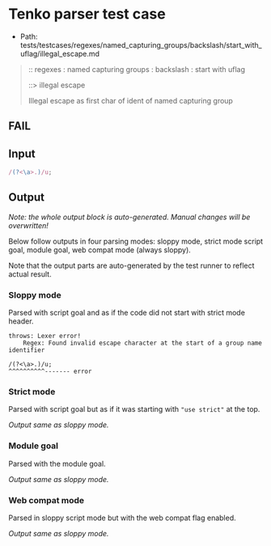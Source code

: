 # Tenko parser test case

- Path: tests/testcases/regexes/named_capturing_groups/backslash/start_with_uflag/illegal_escape.md

> :: regexes : named capturing groups : backslash : start with uflag
>
> ::> illegal escape
>
> Illegal escape as first char of ident of named capturing group

## FAIL

## Input

`````js
/(?<\a>.)/u;
`````

## Output

_Note: the whole output block is auto-generated. Manual changes will be overwritten!_

Below follow outputs in four parsing modes: sloppy mode, strict mode script goal, module goal, web compat mode (always sloppy).

Note that the output parts are auto-generated by the test runner to reflect actual result.

### Sloppy mode

Parsed with script goal and as if the code did not start with strict mode header.

`````
throws: Lexer error!
    Regex: Found invalid escape character at the start of a group name identifier

/(?<\a>.)/u;
^^^^^^^^^^------- error
`````

### Strict mode

Parsed with script goal but as if it was starting with `"use strict"` at the top.

_Output same as sloppy mode._

### Module goal

Parsed with the module goal.

_Output same as sloppy mode._

### Web compat mode

Parsed in sloppy script mode but with the web compat flag enabled.

_Output same as sloppy mode._
